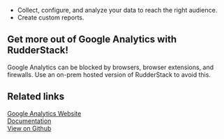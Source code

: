 - Collect, configure, and analyze your data to reach the right audience.
- Create custom reports.

## Get more out of Google Analytics with RudderStack!

Google Analytics can be blocked by browsers, browser extensions, and firewalls. Use an on-prem hosted version of RudderStack to avoid this.

## Related links

[Google Analytics Website][]  
[Documentation][]  
[View on Github][]

[//]: # "These are reference links used in the body of this note and get stripped out when the markdown processor does its job. There is no need to format nicely because it shouldn't be seen. Thanks SO - http://stackoverflow.com/questions/4823468/store-comments-in-markdown-syntax"
[google analytics website]: https://analytics.google.com/analytics/web/
[documentation]: https://docs.rudderstack.com/
[view on github]: https://github.com/rudderlabs/rudder-transformer/tree/master/v0/ga
